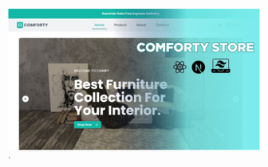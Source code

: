 ![Image Alt](https://github.com/Sohail-crypto-collab/Comforty-Store-Hackathon-Update/blob/279a619e65fbf7ed3af716cbe2f028a5f8c0d25d/public/cmforty%20Thumbnail.jpg).

 





 
 
